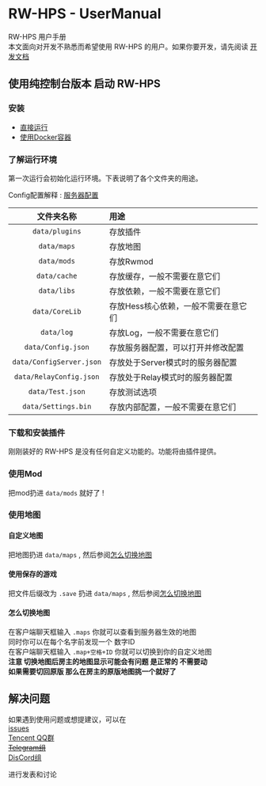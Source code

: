 # RW-HPS - UserManual

RW-HPS 用户手册  
本文面向对开发不熟悉而希望使用 RW-HPS 的用户。如果你要开发，请先阅读 [开发文档](/plugin/README.md)

## 使用纯控制台版本 启动 RW-HPS

### 安装

* [直接运行](/run/Run.md)
* [使用Docker容器](/docker/README.md)

### 了解运行环境

第一次运行会初始化运行环境。下表说明了各个文件夹的用途。

Config配置解释 : [服务器配置](Config.md)

|             文件夹名称             | 用途                               |
|:----------------------------------:|:-----------------------------------|
|        `data/plugins`         | 存放插件                                |
|          `data/maps`          | 存放地图                                |
|          `data/mods`          | 存放Rwmod                               |
|         `data/cache`          | 存放缓存，一般不需要在意它们            |
|          `data/libs`          | 存放依赖，一般不需要在意它们            |
|        `data/CoreLib`         | 存放Hess核心依赖，一般不需要在意它们    |
|          `data/log`           | 存放Log，一般不需要在意它们             |
|      `data/Config.json`       | 存放服务器配置，可以打开并修改配置      |
|    `data/ConfigServer.json`   | 存放处于Server模式时的服务器配置        |
|     `data/RelayConfig.json`   | 存放处于Relay模式时的服务器配置         |
|       `data/Test.json`        | 存放测试选项                            |
|      `data/Settings.bin`      | 存放内部配置，一般不需要在意它们        |

### 下载和安装插件

刚刚装好的 RW-HPS 是没有任何自定义功能的。功能将由插件提供。

### 使用Mod

把mod扔进 `data/mods` 就好了 !

### 使用地图

#### 自定义地图

把地图扔进 `data/maps` , 然后参阅[怎么切换地图](#怎么切换地图)

#### 使用保存的游戏

把文件后缀改为 `.save` 扔进 `data/maps` , 然后参阅[怎么切换地图](#怎么切换地图)

#### 怎么切换地图

在客户端聊天框输入 `.maps` 你就可以查看到服务器生效的地图  
同时你可以在每个名字前发现一个 数字ID  
在客户端聊天框输入 `.map+空格+ID` 你就可以切换到你的自定义地图  
**注意 切换地图后房主的地图显示可能会有问题 是正常的 不需要动**  
**如果需要切回原版 那么在房主的原版地图挑一个就好了**

## 解决问题

如果遇到使用问题或想提建议，可以在  
[issues](https://github.com/RW-HPS/RW-HPS/issues)  
[Tencent QQ群](https://qm.qq.com/cgi-bin/qm/qr?k=qhJ6ekYF9pD9jO6j8H2rZw8ePAVypoU0&jump_from=webapi)  
<del>[Telegram组](https://t.me/RW_HPS) </del>  
[DisCord组](https://discord.gg/VwwxJhVG64)

进行发表和讨论